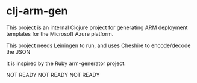 # clj-arm-gen

This project is an internal Clojure project for generating ARM deployment templates for the Microsoft Azure platform.

This project needs Leiningen to run, and uses Cheshire to encode/decode the JSON

It is inspired by the Ruby arm-generator project.

NOT READY
NOT READY
NOT READY
